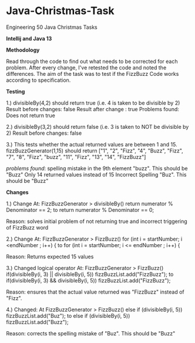 # Java-Christmas-Task
Engineering 50 Java Christmas Tasks

**Intellij and Java 13**

**Methodology**

Read through the code to find out what needs to be corrected for each problem. After every change, I've retested the code and noted the differences. The aim of the task was to test if the FizzBuzz Code works according to specification.

**Testing**

1.)  divisibleBy(4,2) should return true (i.e. 4 is taken to be divisible by 2)
Result before changes: false
Result after change : true
Problems found: Does not return true

2.)  divisibleBy(3,2) should return false (i.e. 3 is taken to NOT be divisible by 2)
Result before changes: false

3.)   This tests whether the actual returned values are between 1 and 15. fizzBuzzGenerator(1,15) should return ["1", "2", "Fizz", "4", "Buzz", "Fizz", "7", "8", "Fizz", "buzz", "11", "Fizz", "13", "14", "FizzBuzz"]

*problems found*:
spelling mistake in the 9th element "buzz". This should be "Buzz"
Only 14 returned values instead of 15
Incorrect Spelling "Buz". This should be "Buzz"

**Changes**

1.) Change At: FizzBuzzGenerator > divisibleBy() return numerator % Denominator == 2; to return numerator % Denominator == 0;

Reason: solves initial problem of not returning true and incorrect triggering of FizzBuzz word

2.) Change At: FizzBuzzGenerator > FizzBuzz() for (int i = startNumber; i <endNumber ; i++) { to for (int i = startNumber; i <= endNumber ; i++) {

Reason: Returns expected 15 values

3.) Changed logical operator At: FizzBuzzGenerator > FizzBuzz() if(divisibleBy(i, 3) || divisibleBy(i, 5)) fizzBuzzList.add("FizzBuzz"); to if(divisibleBy(i, 3) && divisibleBy(i, 5)) fizzBuzzList.add("FizzBuzz");

Reason: ensures that the actual value returned was "FizzBuzz" instead of "Fizz".

4.) Changed: At FizzBuzzGenerator > FizzBuzz() else if (divisibleBy(i, 5)) fizzBuzzList.add("Buz"); to else if (divisibleBy(i, 5)) fizzBuzzList.add("Buzz");

Reason: corrects the spelling mistake of "Buz". This should be "Buzz"
